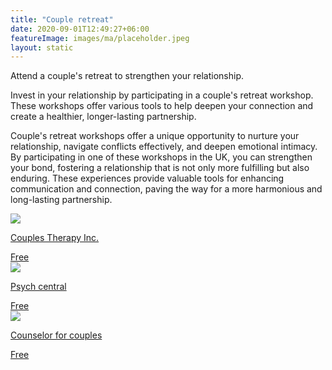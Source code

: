 ```yaml
---
title: "Couple retreat"
date: 2020-09-01T12:49:27+06:00
featureImage: images/ma/placeholder.jpeg
layout: static
---
```


Attend a couple's retreat to strengthen your relationship.

Invest in your relationship by participating in a couple's retreat workshop. These workshops offer various tools to help deepen your connection and create a healthier, longer-lasting partnership.

Couple's retreat workshops offer a unique opportunity to nurture your relationship, navigate conflicts effectively, and deepen emotional intimacy. By participating in one of these workshops in the UK, you can strengthen your bond, fostering a relationship that is not only more fulfilling but also enduring. These experiences provide valuable tools for enhancing communication and connection, paving the way for a more harmonious and long-lasting partnership.

<a class="ma-link" href="https://www.couplestherapyinc.com/couples-retreat-uk/"><div class="ma-card ma-card-Community"><div class="ma-icon"><img src ="/images/Icon-check - community - opacity.svg"/></div><div class="ma-name"><p>Couples Therapy Inc.</p></div><div class="ma-paid-text"><span>Free</span></div></div></a><a class="ma-link" href="https://psychcentral.com/blog/what-is-a-couples-retreat-and-why-should-you-plan-one#1"><div class="ma-card ma-card-Community"><div class="ma-icon"><img src ="/images/Icon-check - community - opacity.svg"/></div><div class="ma-name"><p>Psych central</p></div><div class="ma-paid-text"><span>Free</span></div></div></a><a class="ma-link" href="https://counselorforcouples.com/the-benefits-of-an-intensive-couples-retreat/"><div class="ma-card ma-card-Community"><div class="ma-icon"><img src ="/images/Icon-check - community - opacity.svg"/></div><div class="ma-name"><p>Counselor for couples</p></div><div class="ma-paid-text"><span>Free</span></div></div></a>  

<br/><br/>






